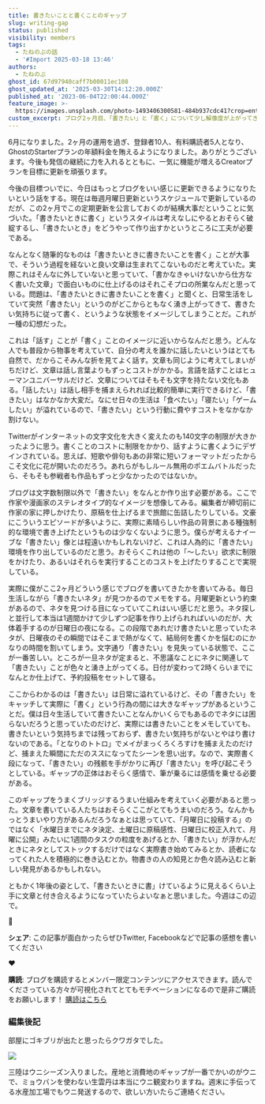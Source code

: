 ```yaml
---
title: 書きたいことと書くことのギャップ
slug: writing-gap
status: published
visibility: members
tags:
  - たねのぶの話
  - '#Import 2025-03-18 13:46'
authors:
  - たねのぶ
ghost_id: 67d97940caff7b00011ec108
ghost_updated_at: '2025-03-30T14:12:20.000Z'
published_at: '2023-06-04T22:00:44.000Z'
feature_image: >-
  https://images.unsplash.com/photo-1493406300581-484b937cdc41?crop=entropy&cs=tinysrgb&fit=max&fm=jpg&ixid=M3wxMTc3M3wwfDF8c2VhcmNofDQ3fHxjYXR8ZW58MHx8fHwxNjg1ODk5MTM5fDA&ixlib=rb-4.0.3&q=80&w=2000
custom_excerpt: ブログ2ヶ月目、「書きたい」と「書く」について少し解像度が上がってきたので、少し備忘録的がてらメモです。
---
```

6月になりました。2ヶ月の運用を過ぎ、登録者10人、有料購読者5人となり、GhostのStarterプランの年額料金を賄えるようになりました。ありがとうございます。今後も発信の継続に力を入れるとともに、一気に機能が増えるCreatorプランを目標に更新を頑張ります。

今後の目標ついでに、今日はもっとブログをいい感じに更新できるようになりたいという話をする。現在は毎週月曜日更新というスケジュールで更新しているのだが、この2ヶ月でこの定期更新を公言しておくのが結構大事だということに気づいた。「書きたいときに書く」というスタイルは考えなしにやるとおそらく破綻するし、「書きたいとき」をどうやって作り出すかというところに工夫が必要である。

なんとなく随筆的なものは「書きたいときに書きたいことを書く」ことが大事で、そういう過程を経ないと良い文章は生まれてこないものだと考えていた。実際これはそんなに外していないと思っていて、「書かなきゃいけないから仕方なく書いた文章」で面白いものに仕上げるのはそれこそプロの所業なんだと思っている。問題は、「書きたいときに書きたいことを書く」と聞くと、日常生活をしていて突然「書きたい」というのがどこからともなく湧き上がってきて、書きたい気持ちに従って書く、というような状態をイメージしてしまうことだ。これが一種の幻想だった。

これは「話す」ことが「書く」ことのイメージに近いからなんだと思う。どんな人でも普段から物事を考えていて、自分の考えを誰かに話したいというはとても自然で、だからこそみんな折を見てよく話す。文章も同じように考えてしまいがちだけど、文章は話し言葉よりもずっとコストがかかる。言語を話すことはヒューマンユニバーサルだけど、文章についてはそもそも文字を持たない文化もある。「話したい」は話し相手を捕まえられれば比較的簡単に実行できるけど、「書きたい」はなかなか大変だ。なにせ日々の生活は「食べたい」「寝たい」「ゲームしたい」が溢れているので、「書きたい」という行動に費やすコストをなかなか割けない。

Twitterがインターネットの文字文化を大きく変えたのも140文字の制限が大きかったように思う。書くことのコストに制限をかかり、話すように書くようにデザインされている。思えば、短歌や俳句もあの非常に短いフォーマットだったからこそ文化に花が開いたのだろう。あれらがもしルール無用のポエムバトルだったら、そもそも参戦者も作品もずっと少なかったのではないか。

ブログは文字数制限以外で「書きたい」をなんとか作り出す必要がある。ここで作家や漫画家のステレオタイプ的なイメージを想像してみる。編集者が締切前に作家の家に押しかけたり、原稿を仕上げるまで旅館に缶詰したりしている。文豪にこういうエピソードが多いように、実際に素晴らしい作品の背景にある種強制的な環境で書き上げたというものは少なくないように思う。僕らが考えるナイーブな「書きたい」像とは程遠いかもしれないけど、これは人為的に「書きたい」環境を作り出しているのだと思う。おそらくこれは他の「～したい」欲求に制限をかけたり、あるいはそれらを実行することのコストを上げたりすることで実現している。

実際に僕がここ2ヶ月どういう感じでブログを書いてきたかを書いてみる。毎日生活しながら「書きたいネタ」が見つかるのでメモをする。月曜更新という約束があるので、ネタを見つける目になっていてこれはいい感じだと思う。ネタ探しと並行して本当は1週間かけて少しずつ記事を作り上げられればいいのだが、大体着手するのが日曜日の夜になる。この段階であれだけ書きたいと思っていたネタが、日曜夜のその瞬間ではそこまで熱がなくて、結局何を書くかを悩むのにかなりの時間を割いてしまう。文字通り「書きたい」を見失っている状態で、ここが一番苦しい。ところが一旦ネタが定まると、不思議なことにネタに関連して「書きたい」ことが色々と湧き上がってくる。日付が変わって2時くらいまでになんとか仕上げて、予約投稿をセットして寝る。

ここからわかるのは「書きたい」は日常に溢れているけど、その「書きたい」をキャッチして実際に「書く」という行為の間には大きなギャップがあるということだ。僕は日々生活していて書きたいことなんかいくらでもあるのでネタには困らないだろうと思っていたのだけど、実際には書きたいことをメモしていても、書きたいという気持ちまでは残っておらず、書きたい気持ちがないとやはり書けないのである。「となりのトトロ」でメイがまっくろくろすけを捕まえたのだけど、捕まえた瞬間にただのススになってたシーンを思い出す。なので、実際書く段になって、「書きたい」の残骸を手がかりに再び「書きたい」を呼び起こそうとしている。ギャップの正体はおそらく感情で、筆が乗るには感情を乗せる必要がある。

このギャップをうまくブリッジするうまい仕組みを考えていく必要があると思った。文章を書いている人たちはおそらくここがとてもうまいのだろう。なんかもっとうまいやり方があるんだろうなぁとは思っていて、「月曜日に投稿する」のではなく「水曜日までにネタ決定、土曜日に原稿感性、日曜日に校正入れて、月曜に公開」みたいに1週間のタスクの粒度をあげるとか、「書きたい」が浮かんだときにネタとしてストックするだけではなく実際書き始めてみるとか、読者になってくれた人を積極的に巻き込むとか。物書きの人の知見とか色々読み込むと新しい発見があるかもしれない。

ともかく1年後の姿として、「書きたいときに書」けているように見えるくらい上手に文章と付き合えるようになっていたらよいなぁと思いました。今週はこの辺で。

🚀

**シェア**: この記事が面白かったらぜひTwitter, Facebookなどで記事の感想を書いてください

♥️

**購読**: ブログを購読するとメンバー限定コンテンツにアクセスできます。読んでくださっている方々が可視化されてとてもモチベーションになるので是非ご購読をお願いします！ [購読はこちら](https://hanatane.net/#/portal/signup)

### 編集後記

部屋にゴキブリが出たと思ったらクワガタでした。

![](https://hanatane.net/content/images/2023/06/image.png)

三陸はウニシーズン入りました。産地と消費地のギャップが一番でかいのがウニで、ミョウバンを使わない生雲丹は本当にウニ観変わりますね。週末に手伝ってる水産加工場でもウニ発送するので、欲しい方いたらご連絡ください。
